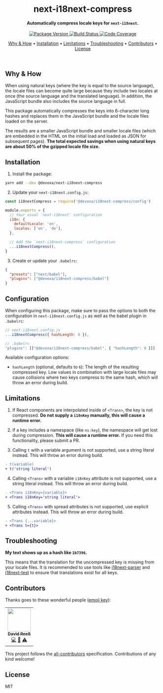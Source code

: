 <!-- Title -->
<h1 align="center">
  next-i18next-compress
</h1>

<!-- Description -->
<h4 align="center">
  Automatically compress locale keys for <code>next-i18next</code>.
</h4>

<!-- Badges -->
<p align="center">
  <a href="https://www.npmjs.com/package/@devoxa/next-i18next-compress">
    <img
      src="https://img.shields.io/npm/v/@devoxa/next-i18next-compress?style=flat-square"
      alt="Package Version"
    />
  </a>

  <a href="https://github.com/devoxa/next-i18next-compress/actions?query=branch%3Amaster+workflow%3A%22Continuous+Integration%22">
    <img
      src="https://img.shields.io/github/workflow/status/devoxa/next-i18next-compress/Continuous%20Integration?style=flat-square"
      alt="Build Status"
    />
  </a>

  <a href="https://codecov.io/github/devoxa/next-i18next-compress">
    <img
      src="https://img.shields.io/codecov/c/github/devoxa/next-i18next-compress/master?style=flat-square"
      alt="Code Coverage"
    />
  </a>
</p>

<!-- Quicklinks -->
<p align="center">
  <a href="#why--how">Why & How</a> •
  <a href="#installation">Installation</a> •
  <a href="#limitations">Limitations</a> •
  <a href="#troubleshooting">Troubleshooting</a> •
  <a href="#contributors">Contributors</a> •
  <a href="#license">License</a>
</p>

<br>

## Why & How

When using natural keys (where the key is equal to the source language), the locale files can become
quite large because they include two locales at once (the source language and the translated
language). In addition, the JavaScript bundle also includes the source language in full.

This package automatically compresses the keys into 6-character long hashes and replaces them in the
JavaScript bundle and the locale files loaded on the server.

The results are a smaller JavaScript bundle and smaller locale files (which are embedded in the HTML
on the initial load and loaded as JSON for subsequent pages). **The total expected savings when
using natural keys are about 50% of the gzipped locale file size.**

## Installation

1. Install the package:

```bash
yarn add --dev @devoxa/next-i18next-compress
```

2. Update your `next-i18next.config.js`:

```js
const i18nextCompress = require('@devoxa/i18next-compress/config')

module.exports = {
  // Your usual `next-i18next` configuration
  i18n: {
    defaultLocale: 'en',
    locales: ['en', 'de'],
  },

  // Add the `next-i18next-compress` configuration
  ...i18nextCompress(),
}
```

3. Create or update your `.babelrc`:

```json
{
  "presets": ["next/babel"],
  "plugins": ["@devoxa/i18next-compress/babel"]
}
```

## Configuration

When configuring this package, make sure to pass the options to both the configuration in
`next-i18next.config.js` as well as the babel plugin in `.babelrc`:

```js
// next-i18next.config.js
...i18nextCompress({ hashLength: 8 }),

// .babelrc
"plugins": [["@devoxa/i18next-compress/babel", { "hashLength": 8 }]]
```

Available configuration options:

- `hashLength` (optional, defaults to `6`): The length of the resulting compressed key. Low values
  in combination with large locale files may cause collisions where two keys compress to the same
  hash, which will throw an error during build.

## Limitations

1. If React components are interpolated inside of `<Trans>`, the key is not compressed. **Do not
   supply a `i18nKey` manually, this will cause a runtime error.**

2. If a key includes a namespace (like `ns:key`), the namespace will get lost during compression.
   **This will cause a runtime error.** If you need this functionality, please submit a PR.

3. Calling `t` with a variable argument is not supported, use a string literal instead. This will
   throw an error during build.

```diff
- t(variable)
+ t('string literal')
```

4. Calling `<Trans>` with a variable `i18nKey` attribute is not supported, use a string literal
   instead. This will throw an error during build.

```diff
- <Trans i18nKey={variable}>
+ <Trans i18nKey='string literal'>
```

5. Calling `<Trans>` with spread attributes is not supported, use explicit attributes instead. This
   will throw an error during build.

```diff
- <Trans {...variable}>
+ <Trans t={t}>
```

## Troubleshooting

**My text shows up as a hash like `1b7396`.**

This means that the translation for the uncompressed key is missing from your locale files. It is
recommended to use tools like [i18next-parser](https://github.com/i18next/i18next-parser) and
[i18next-test](https://github.com/devoxa/i18next-test) to ensure that translations exist for all
keys.

## Contributors

Thanks goes to these wonderful people ([emoji key](https://allcontributors.org/docs/en/emoji-key)):

<!-- ALL-CONTRIBUTORS-LIST:START - Do not remove or modify this section -->
<!-- prettier-ignore-start -->
<!-- markdownlint-disable -->
<table>
  <tr>
    <td align="center"><a href="https://www.david-reess.de"><img src="https://avatars3.githubusercontent.com/u/4615516?v=4" width="75px;" alt=""/><br /><sub><b>David Reeß</b></sub></a><br /><a href="https://github.com/devoxa/next-i18next-compress/commits?author=queicherius" title="Code">💻</a> <a href="https://github.com/devoxa/next-i18next-compress/commits?author=queicherius" title="Documentation">📖</a> <a href="https://github.com/devoxa/next-i18next-compress/commits?author=queicherius" title="Tests">⚠️</a></td>
  </tr>
</table>

<!-- markdownlint-enable -->
<!-- prettier-ignore-end -->

<!-- ALL-CONTRIBUTORS-LIST:END -->

This project follows the [all-contributors](https://github.com/all-contributors/all-contributors)
specification. Contributions of any kind welcome!

## License

MIT
